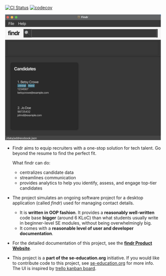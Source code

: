 [![CI Status](https://github.com/se-edu/addressbook-level3/workflows/Java%20CI/badge.svg)](https://github.com/AY2526S1-CS2103T-F14a-2/tp/actions)
[![codecov](https://codecov.io/gh/AY2526S1-CS2103T-F14a-2/tp/graph/badge.svg?token=PB5DZUEF5M)](https://codecov.io/gh/AY2526S1-CS2103T-F14a-2/tp)

![Ui](docs/images/mvp-gui.png)

* Findr aims to equip recruiters with a one-stop solution for tech talent. Go beyond the resume to find the perfect fit.


  What findr can do:
  * centralizes candidate data
  * streamlines communication
  * provides analytics to help you identify, assess, and engage top-tier candidates
* The project simulates an ongoing software project for a desktop application (called _findr_) used for managing contact details.
  * It is **written in OOP fashion**. It provides a **reasonably well-written** code base **bigger** (around 6 KLoC) than what students usually write in beginner-level SE modules, without being overwhelmingly big.
  * It comes with a **reasonable level of user and developer documentation**.
* For the detailed documentation of this project, see the **[findr Product Website](https://ay2526s1-cs2103t-f14a-2.github.io/tp/)**.
* This project is a **part of the se-education.org** initiative. If you would like to contribute code to this project, see [se-education.org](https://se-education.org/#contributing-to-se-edu) for more info. The UI is inspired by [trello kanban board](https://clickup.com/lp/compare/trello-vs-clickup?utm_source=google&utm_medium=cpc&utm_campaign=gs_cpc_apac-lv_nnc_nb_trial_all-devices_troas_lp_x_all-departments_x_competitor-trello&utm_content=all-countries_kw-target_text_all-industries_all-features_all-use-cases_trello-vs*&utm_term=trello%20vs&utm_creative=768737961577__rsa&utm_custom1=&utm_custom2=&utm_lptheme=&utm_lpmod=&utm_mt=b&gad_source=1&gad_campaignid=22877484609&gbraid=0AAAAACR5vIIDS3VbMo7lM6Kmubtz-Mlxh&gclid=Cj0KCQjwovPGBhDxARIsAFhgkwRYcz73uT-cv_uKDl_C20CULbWO2VvlwMhq5OkgUEAe3-CCg4HByMsaAvcfEALw_wcB).
